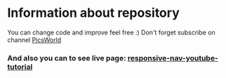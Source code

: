 # Information about repository
You can change code and improve feel free :)
Don't forget subscribe on channel [PicsWorld](https://www.youtube.com/@picsworldstudio/featured)

### And also you can to see live page: [responsive-nav-youtube-tutorial](https://responsive-nav-tutorials.netlify.app/)
